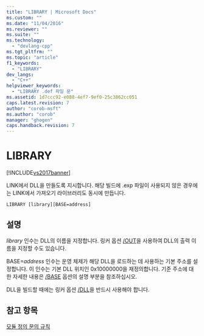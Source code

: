 ```yaml
---
title: "LIBRARY | Microsoft Docs"
ms.custom: ""
ms.date: "11/04/2016"
ms.reviewer: ""
ms.suite: ""
ms.technology: 
  - "devlang-cpp"
ms.tgt_pltfrm: ""
ms.topic: "article"
f1_keywords: 
  - "LIBRARY"
dev_langs: 
  - "C++"
helpviewer_keywords: 
  - "LIBRARY .def 파일 문"
ms.assetid: 1d7ccc92-e088-4ef7-9ef0-25c3862cc051
caps.latest.revision: 7
author: "corob-msft"
ms.author: "corob"
manager: "ghogen"
caps.handback.revision: 7
---
```

# LIBRARY
[!INCLUDE[vs2017banner](../../assembler/inline/includes/vs2017banner.md)]

LINK에서 DLL을 만들도록 지시합니다.  해당 빌드에 .exp 파일이 사용되지 않은 경우에는 LINK에서 가져오기 라이브러리도 동시에 만듭니다.  
  
```  
LIBRARY [library][BASE=address]  
```  
  
## 설명  
 *library* 인수는 DLL의 이름을 지정합니다.  링커 옵션 [\/OUT](../../build/reference/out-output-file-name.md)을 사용하여 DLL의 출력 이름을 지정할 수도 있습니다.  
  
 BASE\=*address* 인수는 운영 체제가 해당 DLL을 로드하는 데 사용하는 기본 주소를 설정합니다.  이 인수는 기본 DLL 위치인 0x10000000을 재정의합니다.  기준 주소에 대한 자세한 내용은 [\/BASE](../../build/reference/base-base-address.md) 옵션의 설명 부분을 참조하십시오.  
  
 DLL을 빌드할 때에는 링커 옵션 [\/DLL](../../build/reference/dll-build-a-dll.md)을 반드시 사용해야 합니다.  
  
## 참고 항목  
 [모듈 정의 문의 규칙](../../build/reference/rules-for-module-definition-statements.md)